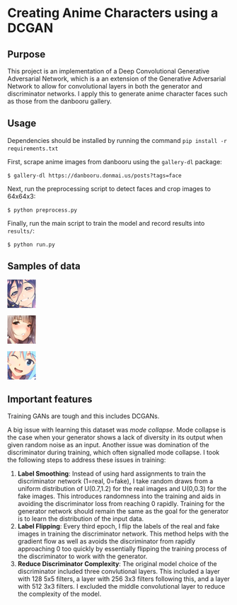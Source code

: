 # Creating Anime Characters using a DCGAN

## Purpose
This project is an implementation of a Deep Convolutional Generative Adversarial Network, which is a an extension of the Generative Adversarial Network to allow for convolutional layers in both the generator and discriminator networks. I apply this to generate anime character faces such as those from the danbooru gallery.

## Usage
Dependencies should be installed by running the command `pip install -r requirements.txt`

First, scrape anime images from danbooru using the `gallery-dl` package:
```
$ gallery-dl https://danbooru.donmai.us/posts?tags=face
```

Next, run the preprocessing script to detect faces and crop images to 64x64x3:
```
$ python preprocess.py
```

Finally, run the main script to train the model and record results into `results/`:
```
$ python run.py
```
## Samples of data
![](img/face_1000.png)

![](img/face_2000.png)

![](img/face_3000.png)

## Important features
Training GANs are tough and this includes DCGANs.

A big issue with learning this dataset was _mode collapse_. Mode collapse is the case when your generator shows a lack of diversity in its output when given random noise as an input. Another issue was domination of the discriminator during training, which often signalled mode collapse. I took the following steps to address these issues in training:

1. **Label Smoothing**: Instead of using hard assignments to train the discriminator network (1=real, 0=fake), I take random draws from a uniform distribution of U(0.7,1.2) for the real images and U(0,0.3) for the fake images. This introduces randomness into the training and aids in avoiding the discriminator loss from reaching 0 rapidly. Training for the generator network should remain the same as the goal for the generator is to learn the distribution of the input data.  
2. **Label Flipping**: Every third epoch, I flip the labels of the real and fake images in training the discriminator network. This method helps with the gradient flow as well as avoids the discriminator from rapidly approaching 0 too quickly by essentially flipping the training process of the discriminator to work with the generator.
3. **Reduce Discriminator Complexity**: The original model choice of the discriminator included three convlutional layers. This included a layer with 128 5x5 filters, a layer with 256 3x3 filters following this, and a layer with 512 3x3 filters. I excluded the middle convolutional layer to reduce the complexity of the model.
